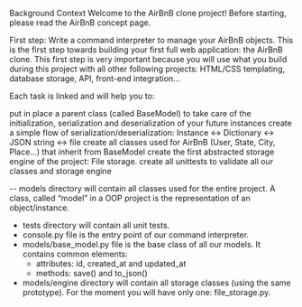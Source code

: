 Background Context
Welcome to the AirBnB clone project!
Before starting, please read the AirBnB concept page.

First step: Write a command interpreter to manage your AirBnB objects.
This is the first step towards building your first full web application: the AirBnB clone. This first step is very important because you will use what you build during this project with all other following projects: HTML/CSS templating, database storage, API, front-end integration…

Each task is linked and will help you to:

put in place a parent class (called BaseModel) to take care of the initialization, serialization and deserialization of your future instances
create a simple flow of serialization/deserialization: Instance <-> Dictionary <-> JSON string <-> file
create all classes used for AirBnB (User, State, City, Place…) that inherit from BaseModel
create the first abstracted storage engine of the project: File storage.
create all unittests to validate all our classes and storage engine

-- models directory will contain all classes used for the entire project. A class, called “model” in a OOP project is the representation of an object/instance.
- tests directory will contain all unit tests.
- console.py file is the entry point of our command interpreter.
- models/base_model.py file is the base class of all our models. It contains common elements:
	- attributes: id, created_at and updated_at
	- methods: save() and to_json()
- models/engine directory will contain all storage classes (using the same prototype). For the moment you will have only one: file_storage.py.

